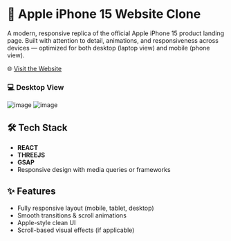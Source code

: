 # 🍎 Apple iPhone 15 Website Clone

A modern, responsive replica of the official Apple iPhone 15 product landing page. Built with attention to detail, animations, and responsiveness across devices — optimized for both desktop (laptop view) and mobile (phone view).

🌐 [Visit the Website](https://dm-apple.netlify.app/)



### 💻 Desktop View
![image](https://github.com/user-attachments/assets/565cfcd4-8c86-4496-a3d6-2e7c51d8d8c6)
![image](https://github.com/user-attachments/assets/b12fc961-cc1f-4c5b-ab7b-d125f091b68d)


## 🛠️ Tech Stack

- **REACT**
- **THREEJS** 
- **GSAP** 
- Responsive design with media queries or frameworks

## ✨ Features

- Fully responsive layout (mobile, tablet, desktop)
- Smooth transitions & scroll animations
- Apple-style clean UI
- Scroll-based visual effects (if applicable)


